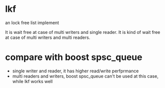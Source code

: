 # lkf
an lock free list implement

It is wait free at case of multi writers and single reader.
It is kind of wait free at case of multi writers and multi readers.

# compare with boost spsc_queue
* single writer and reader, it has higher read/write perfprmance
* multi readers and writers, boost spsc_queue can't be used at this case,  while lkf works well

